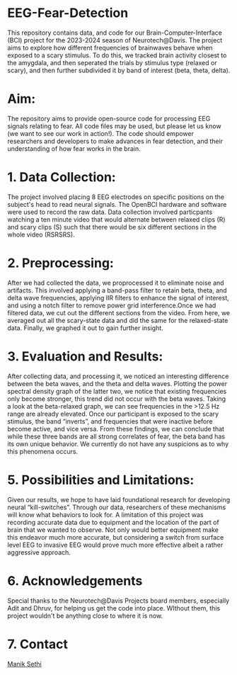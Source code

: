 # EEG-Fear-Detection
This repository contains data, and code for our Brain-Computer-Interface (BCI) project for the 2023-2024 season of Neurotech@Davis. The project aims to explore how different frequencies of brainwaves behave when exposed to a scary stimulus. To do this, we tracked brain activity closest to the amygdala, and then seperated the trials by stimulus type (relaxed or scary), and then further subdivided it by band of interest (beta, theta, delta).

# Aim:
The repository aims to provide open-source code for processing EEG signals relating to fear. All code files may be used, but please let us know (we want to see our work in action!). The code should empower researchers and developers to make advances in fear detection, and their understanding of how fear works in the brain.

# 1. Data Collection:
The project involved placing 8 EEG electrodes on specific positions on the subject's head to read neural signals. The OpenBCI hardware and software were used to record the raw data. Data collection involved particpants watching a ten minute video that would alternate between relaxed clips (R) and scary clips (S) such that there would be six different sections in the whole video (RSRSRS).

# 2. Preprocessing:
After we had collected the data, we proprocessed it to eliminate noise and artifacts. This involved applying a band-pass filter to retain beta, theta, and delta wave frequencies, applying IIR filters to enhance the signal of interest, and using a notch filter to remove power grid interference.Once we had filtered data, we cut out the different sections from the video. From here, we averaged out all the scary-state data and did the same for the relaxed-state data. Finally, we graphed it out to gain further insight.

# 3. Evaluation and Results:
After collecting data, and processing it, we noticed an interesting difference between the beta waves, and the theta and delta waves. Plotting the power spectral density graph of the latter two, we notice that existing frequencies only become stronger, this trend did not occur with the beta waves. Taking a look at the beta-relaxed graph, we can see frequencies in the >12.5 Hz range are already elevated. Once our participant is exposed to the scary stimulus, the band “inverts”, and frequencies that were inactive before become active, and vice versa. From these findings, we can conclude that while these three bands are all strong correlates of fear, the beta band has its own unique behavior. We currently do not have any suspicions as to why this phenomena occurs.


# 5. Possibilities and Limitations:
Given our results, we hope to have laid foundational research for developing neural “kill-switches”. Through our data, researchers of these mechanisms will know what behaviors to look for. A limitation of this project was recording accurate data due to equipment and the location of the part of brain that we wanted to observe. Not only would better equipment make this endeavor much more accurate, but considering a switch from surface level EEG to invasive EEG would prove much more effective albeit a rather aggressive approach. 

# 6. Acknowledgements
Special thanks to the Neurotech@Davis Projects board members, especially Adit and Dhruv, for helping us get the code into place. WIthout them, this project wouldn't be anything close to where it is now.

# 7. Contact
[Manik Sethi](https://www.linkedin.com/in/manik-sethi/)
